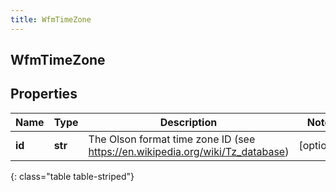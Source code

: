 ```yaml
---
title: WfmTimeZone
---
```

## WfmTimeZone

## Properties

|Name | Type | Description | Notes|
|------------ | ------------- | ------------- | -------------|
| **id** | **str** | The Olson format time zone ID (see https://en.wikipedia.org/wiki/Tz_database) | [optional] |
{: class="table table-striped"}



